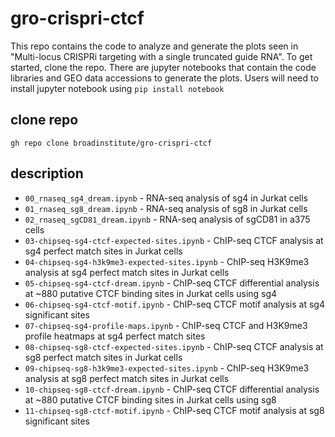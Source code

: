 # gro-crispri-ctcf

This repo contains the code to analyze and generate the plots seen in "Multi-locus CRISPRi targeting with a single truncated guide RNA".
To get started, clone the repo. There are jupyter notebooks that contain the code libraries and GEO data accessions to generate the plots.
Users will need to install jupyter notebook using `pip install notebook`

## clone repo
`gh repo clone broadinstitute/gro-crispri-ctcf`

## description
- `00_rnaseq_sg4_dream.ipynb` - RNA-seq analysis of sg4 in Jurkat cells
- `01_rnaseq_sg8_dream.ipynb` - RNA-seq analysis of sg8 in Jurkat cells
- `02_rnaseq_sgCD81_dream.ipynb` - RNA-seq analysis of sgCD81 in a375 cells
- `03-chipseq-sg4-ctcf-expected-sites.ipynb` - ChIP-seq CTCF analysis at sg4 perfect match sites in Jurkat cells
- `04-chipseq-sg4-h3k9me3-expected-sites.ipynb` - ChIP-seq H3K9me3 analysis at sg4 perfect match sites in Jurkat cells
- `05-chipseq-sg4-ctcf-dream.ipynb` - ChIP-seq CTCF differential analysis at ~880 putative CTCF binding sites in Jurkat cells using sg4
- `06-chipseq-sg4-ctcf-motif.ipynb` - ChIP-seq CTCF motif analysis at sg4 significant sites
- `07-chipseq-sg4-profile-maps.ipynb` - ChIP-seq CTCF and H3K9me3 profile heatmaps at sg4 perfect match sites
- `08-chipseq-sg8-ctcf-expected-sites.ipynb` - ChIP-seq CTCF analysis at sg8 perfect match sites in Jurkat cells
- `09-chipseq-sg8-h3k9me3-expected-sites.ipynb` - ChIP-seq H3K9me3 analysis at sg8 perfect match sites in Jurkat cells
- `10-chipseq-sg8-ctcf-dream.ipynb` - ChIP-seq CTCF differential analysis at ~880 putative CTCF binding sites in Jurkat cells using sg8
- `11-chipseq-sg8-ctcf-motif.ipynb` - ChIP-seq CTCF motif analysis at sg8 significant sites
